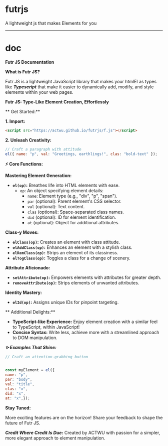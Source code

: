 # futrjs
A lightweight js that makes Elements for you

---

# doc
**Futr JS Documentation**

**What is Futr JS?**

Futr JS is a lightweight JavaScript library that makes your htmlEl as types like **_Typescript_**
that make it easier to dynamically add, modify, and style elements within your web pages.

**Futr JS: Type-Like Element Creation, Effortlessly**

** Get Started:**

**1. Import:**

   ```html
 <script src="https://actwu.github.io/futrjs/f.js"></script>
   ```

**2. Unleash Creativity:**

   ```javascript
   // Craft a paragraph with attitude
   el({ name: "p", val: "Greetings, earthlings!", clas: "bold-text" });
   ```

**⚡ Core Functions:**

**Mastering Element Generation:**

* **`el(op)`:** Breathes life into HTML elements with ease.
   - `op`: An object specifying element details:
     - `name`: Element type (e.g., "div", "p", "span").
     - `par` (optional): Parent element's CSS selector.
     - `val` (optional): Text content.
     - `clas` (optional): Space-separated class names.
     - `did` (optional): ID for element identification.
     - `at` (optional): Object for additional attributes.

**Class-y Moves:**

* **`elClass(op)`:** Creates an element with class attitude.
* **`elAddClass(op)`:** Enhances an element with a stylish class.
* **`elRemClass(op)`:** Strips an element of its classiness.
* **`elTogClass(op)`:** Toggles a class for a change of scenery.

**Attribute Aficionado:**

* **`setAttribute(op)`:** Empowers elements with attributes for greater depth.
* **`removeAttribute(op)`:** Strips elements of unwanted attributes.

**Identity Mastery:**

* **`elId(op)`:** Assigns unique IDs for pinpoint targeting.

** Additional Delights:**

* **TypeScript-like Experience:** Enjoy element creation with a similar feel to TypeScript, within JavaScript!
* **Concise Syntax:** Write less, achieve more with a streamlined approach to DOM manipulation.

***✨ Examples That Shine:***

```javascript
// Craft an attention-grabbing button


const myElement = el({
name: "p",
par: "body",
val: "title",
clas: "x",
did: "x",
at: "x",});

```

**Stay Tuned:**

More exciting features are on the horizon! Share your feedback to shape the future of Futr JS.

**_Credit Where Credit Is Due:_**
Created by ACTWU with passion for a simpler, more elegant approach to element manipulation.

